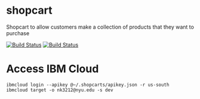 # shopcart
Shopcart to allow customers make a collection of products that they want to purchase


[![Build Status](https://github.com/shopcarts-nyu/shopcart/actions/workflows/tdd.yml/badge.svg)](https://github.com/shopcarts-nyu/shopcart/actions)
[![Build Status](https://github.com/shopcarts-nyu/shopcart/actions/workflows/bdd.yml/badge.svg)](https://github.com/shopcarts-nyu/shopcart/actions)
# Access IBM Cloud 
```
ibmcloud login --apikey @~/.shopcarts/apikey.json -r us-south
ibmcloud target -o nk3212@nyu.edu -s dev
```
